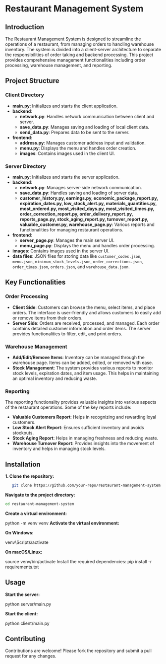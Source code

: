 # Restaurant Management System

## Introduction

The Restaurant Management System is designed to streamline the operations of a restaurant, from managing orders to handling warehouse inventory. The system is divided into a client-server architecture to separate the responsibilities of order taking and backend processing. This project provides comprehensive management functionalities including order processing, warehouse management, and reporting.

## Project Structure

### Client Directory
- **main.py**: Initializes and starts the client application.
- **backend**:
  - **network.py**: Handles network communication between client and server.
  - **save_data.py**: Manages saving and loading of local client data.
  - **send_data.py**: Prepares data to be sent to the server.
- **frontend**:
  - **address.py**: Manages customer address input and validation.
  - **menu.py**: Displays the menu and handles order creation.
  - **images**: Contains images used in the client UI.

### Server Directory
- **main.py**: Initializes and starts the server application.
- **backend**:
  - **network.py**: Manages server-side network communication.
  - **save_data.py**: Handles saving and loading of server data.
  - **customer_history.py, earnings.py, economic_package_report.py, expiration_dates.py, low_stock_alert.py, materials_quantities.py, most_ordered.py, most_visited_days.py, most_visited_times.py, order_correction_report.py, order_delivery_report.py, reports_page.py, stock_aging_report.py, turnover_report.py, valuable_customer.py, warehouse_page.py**: Various reports and functionalities for managing restaurant operations.
- **frontend**:
  - **server_page.py**: Manages the main server UI.
  - **menu_page.py**: Displays the menu and handles order processing.
- **images**: Contains images used in the server UI.
- **data files**: JSON files for storing data like `customer_codes.json`, `menu.json`, `minimum_stock_levels.json`, `order_corrections.json`, `order_times.json`, `orders.json`, and `warehouse_data.json`.

## Key Functionalities

### Order Processing
- **Client Side**: Customers can browse the menu, select items, and place orders. The interface is user-friendly and allows customers to easily add or remove items from their orders.
- **Server Side**: Orders are received, processed, and managed. Each order contains detailed customer information and order items. The server provides functionalities to filter, edit, and print orders.

### Warehouse Management
- **Add/Edit/Remove Items**: Inventory can be managed through the warehouse page. Items can be added, edited, or removed with ease.
- **Stock Management**: The system provides various reports to monitor stock levels, expiration dates, and item usage. This helps in maintaining an optimal inventory and reducing waste.

### Reporting
The reporting functionality provides valuable insights into various aspects of the restaurant operations. Some of the key reports include:
- **Valuable Customers Report**: Helps in recognizing and rewarding loyal customers.
- **Low Stock Alert Report**: Ensures sufficient inventory and avoids stockouts.
- **Stock Aging Report**: Helps in managing freshness and reducing waste.
- **Warehouse Turnover Report**: Provides insights into the movement of inventory and helps in managing stock levels.

## Installation

**1. Clone the repository:**
```bash
   git clone https://github.com/your-repo/restaurant-management-system.git
```
**Navigate to the project directory:**
```bash
cd restaurant-management-system
```
**Create a virtual environment:**

python -m venv venv
**Activate the virtual environment:**

**On Windows:**

venv\Scripts\activate

**On macOS/Linux:**


source venv/bin/activate
Install the required dependencies:
pip install -r requirements.txt

## Usage
**Start the server:**


python server/main.py

**Start the client:**

python client/main.py

## Contributing

Contributions are welcome! Please fork the repository and submit a pull request for any changes.
